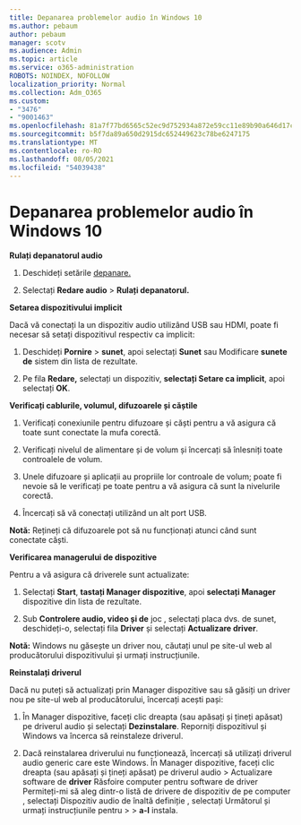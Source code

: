 ```yaml
---
title: Depanarea problemelor audio în Windows 10
ms.author: pebaum
author: pebaum
manager: scotv
ms.audience: Admin
ms.topic: article
ms.service: o365-administration
ROBOTS: NOINDEX, NOFOLLOW
localization_priority: Normal
ms.collection: Adm_O365
ms.custom:
- "3476"
- "9001463"
ms.openlocfilehash: 81a7f77bd6565c52ec9d752934a872e59cc11e89b90a646d17c3549d72e8a69f
ms.sourcegitcommit: b5f7da89a650d2915dc652449623c78be6247175
ms.translationtype: MT
ms.contentlocale: ro-RO
ms.lasthandoff: 08/05/2021
ms.locfileid: "54039438"
---
```

# <a name="troubleshooting-audio-issues-in-windows-10"></a>Depanarea problemelor audio în Windows 10

**Rulați depanatorul audio**

1.  Deschideți setările [depanare.](ms-settings:troubleshoot)

2.  Selectați **Redare audio**  >  **Rulați depanatorul.**

**Setarea dispozitivului implicit**

Dacă vă conectați la un dispozitiv audio utilizând USB sau HDMI, poate fi necesar să setați dispozitivul respectiv ca implicit:

1. Deschideți **Pornire**  >  **sunet**, apoi selectați **Sunet** sau Modificare **sunete de** sistem din lista de rezultate.

2.  Pe fila **Redare,** selectați un dispozitiv, **selectați Setare ca implicit**, apoi selectați **OK**.

**Verificați cablurile, volumul, difuzoarele și căștile**

1. Verificați conexiunile pentru difuzoare și căști pentru a vă asigura că toate sunt conectate la mufa corectă.

2. Verificați nivelul de alimentare și de volum și încercați să înlesniți toate controalele de volum.

3. Unele difuzoare și aplicații au propriile lor controale de volum; poate fi nevoie să le verificați pe toate pentru a vă asigura că sunt la nivelurile corectă.

4. Încercați să vă conectați utilizând un alt port USB.

**Notă:** Rețineți că difuzoarele pot să nu funcționați atunci când sunt conectate căști.

**Verificarea managerului de dispozitive**

Pentru a vă asigura că driverele sunt actualizate:

1. Selectați **Start**, **tastați Manager dispozitive**, apoi **selectați Manager** dispozitive din lista de rezultate.

2. Sub **Controlere audio, video și de** joc , selectați placa dvs. de sunet, deschideți-o, selectați fila **Driver** și selectați **Actualizare driver**.

**Notă:** Windows nu găsește un driver nou, căutați unul pe site-ul web al producătorului dispozitivului și urmați instrucțiunile.

**Reinstalați driverul**

Dacă nu puteți să actualizați prin Manager dispozitive sau să găsiți un driver nou pe site-ul web al producătorului, încercați acești pași:

1. În Manager dispozitive, faceți clic dreapta (sau apăsați și țineți apăsat) pe driverul audio și selectați **Dezinstalare**. Reporniți dispozitivul și Windows va încerca să reinstaleze driverul.

2. Dacă reinstalarea driverului nu funcționează, încercați să utilizați driverul audio generic care este Windows. În Manager dispozitive, faceți clic dreapta (sau apăsați și țineți apăsat) pe driverul audio > Actualizare software de **driver** Răsfoire computer pentru software de driver Permiteți-mi să aleg dintr-o listă de drivere de dispozitiv de pe computer , selectați Dispozitiv audio de înaltă definiție , selectați Următorul și urmați instrucțiunile pentru  >    >  **a-l** instala.  
